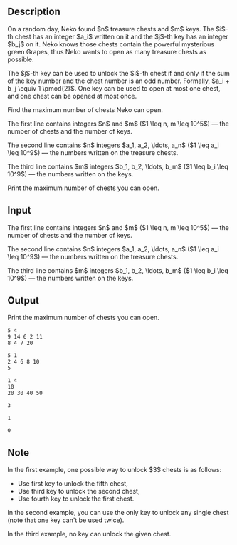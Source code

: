 ## Description

<div><p>On a random day, Neko found $n$ treasure chests and $m$ keys. The $i$-th chest has an integer $a_i$ written on it and the $j$-th key has an integer $b_j$ on it. Neko knows those chests contain the powerful mysterious green Grapes, thus Neko wants to open as many treasure chests as possible.</p><p>The $j$-th key can be used to unlock the $i$-th chest if and only if the sum of the key number and the chest number is an odd number. Formally, $a_i + b_j \equiv 1 \pmod{2}$. One key can be used to open at most one chest, and one chest can be opened at most once.</p><p>Find the maximum number of chests Neko can open.</p></div><div class="input-specification"><p>The first line contains integers $n$ and $m$ ($1 \leq n, m \leq 10^5$)&nbsp;— the number of chests and the number of keys.</p><p>The second line contains $n$ integers $a_1, a_2, \ldots, a_n$ ($1 \leq a_i \leq 10^9$)&nbsp;— the numbers written on the treasure chests.</p><p>The third line contains $m$ integers $b_1, b_2, \ldots, b_m$ ($1 \leq b_i \leq 10^9$)&nbsp;— the numbers written on the keys.</p></div><div class="output-specification"><p>Print the maximum number of chests you can open.</p></div>

## Input

<p>The first line contains integers $n$ and $m$ ($1 \leq n, m \leq 10^5$)&nbsp;— the number of chests and the number of keys.</p><p>The second line contains $n$ integers $a_1, a_2, \ldots, a_n$ ($1 \leq a_i \leq 10^9$)&nbsp;— the numbers written on the treasure chests.</p><p>The third line contains $m$ integers $b_1, b_2, \ldots, b_m$ ($1 \leq b_i \leq 10^9$)&nbsp;— the numbers written on the keys.</p>

## Output

<p>Print the maximum number of chests you can open.</p>





```input1
5 4
9 14 6 2 11
8 4 7 20
```




```input2
5 1
2 4 6 8 10
5
```




```input3
1 4
10
20 30 40 50
```




```output1
3
```




```output2
1
```




```output3
0
```



## Note

<p>In the first example, one possible way to unlock $3$ chests is as follows:</p><ul> <li> Use first key to unlock the fifth chest, </li><li> Use third key to unlock the second chest, </li><li> Use fourth key to unlock the first chest. </li></ul><p>In the second example, you can use the only key to unlock any single chest (note that one key can't be used twice).</p><p>In the third example, no key can unlock the given chest.</p>
